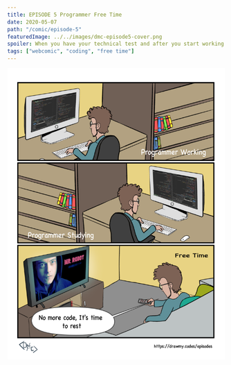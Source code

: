 ```yaml
---
title: EPISODE 5 Programmer Free Time
date: 2020-05-07
path: "/comic/episode-5"
featuredImage: ../../images/dmc-episode5-cover.png
spoiler: When you have your technical test and after you start working on.
tags: ["webcomic", "coding", "free time"]
---
```


![Comic 5](../../images/dmc-episode-5.png)
